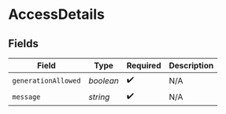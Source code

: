 # AccessDetails


## Fields

| Field               | Type                | Required            | Description         |
| ------------------- | ------------------- | ------------------- | ------------------- |
| `generationAllowed` | *boolean*           | :heavy_check_mark:  | N/A                 |
| `message`           | *string*            | :heavy_check_mark:  | N/A                 |